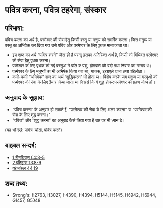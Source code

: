 # पवित्र करना, पवित्र ठहरेगा, संस्कार #

## परिभाषा: ##

पवित्र करना का अर्थ है, परमेश्वर की सेवा हेतु किसी वस्तु या मनुष्य को समर्पित करना। जिस मनुष्य या वस्तु को अभिषेक कर दिया गया उसे पवित्र और परमेश्वर के लिए पृथक माना जाता था।

* इस शब्द का अर्थ “पवित्र करने” जैसा ही है परन्तु इसका अतिरिक्त अर्थ है, किसी को विधिवत परमेश्वर की सेवा हेतु पृथक करना।
* परमेश्वर के लिए पृथक की गई वस्तुओं में बलि के पशु, होमबलि की वेदी तथा निवास का मण्डप थे।
* परमेश्वर के लिए मनुष्यों का भी अभिषेक किया गया था, याजक, इस्राएली प्रजा तथा पहिलौठा।
* कभी-कभी “अभिषेक” शब्द का अर्थ “शुद्धिकरण” भी होता था। विशेष करके जब मनुष्य या वस्तुओं को परमेश्वर की सेवा के लिए तैयार किया जाता था जिससे कि वे शुद्ध होकर परमेश्वर को ग्रहण योग्य हों।

## अनुवाद के सुझाव: ##

* “पवित्र करना” के अनुवाद हो सकते हैं, “परमेश्वर की सेवा के लिए अलग करना" या "परमेश्वर की सेवा के लिए शुद्ध करना।”
* "पवित्र" और "शुद्ध करना" का अनुवाद कैसे किया गया है उस पर भी ध्यान दे।

(यह भी देखें: [पवित्र](../kt/holy.md), [चोखे](../kt/purify.md), [पवित्र करने](../kt/sanctify.md))

## बाइबल सन्दर्भ: ##

* [1 तीमुथियुस 04:3-5](rc://hi/tn/help/1ti/04/03)
* [2 इतिहास 13:8-9](rc://hi/tn/help/2ch/13/08)
* [यहेजकेल 44:19](rc://hi/tn/help/ezk/44/19)


## शब्द तथ्य: ##

* Strong's: H2763, H3027, H4390, H4394, H5144, H5145, H6942, H6944, G1457, G5048
